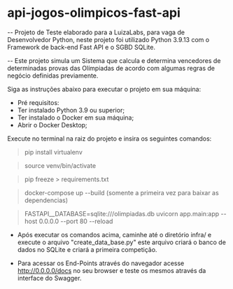 # api-jogos-olimpicos-fast-api

-- Projeto de Teste elaborado para a LuizaLabs, para vaga de Desenvolvedor Python, neste projeto foi utilizado Python 3.9.13 com o Framework de back-end Fast API e o SGBD SQLite.

-- Este projeto simula um Sistema que calcula e determina vencedores de determinadas provas das Olímpiadas de acordo com algumas regras de negócio definidas previamente.

Siga as instruções abaixo para executar o projeto em sua máquina:

- Pré requisitos:
- Ter instalado Python 3.9 ou superior;
- Ter instalado o Docker em sua máquina;
- Abrir o Docker Desktop;

Execute no terminal na raiz do projeto e insira os seguintes comandos:

> pip install virtualenv

> source venv/bin/activate

> pip freeze > requirements.txt

> docker-compose up --build (somente a primeira vez para baixar as dependencias)

> FASTAPI__DATABASE=sqlite:///olimpiadas.db uvicorn app.main:app --host 0.0.0.0 --port 80 --reload

- Após executar os comandos acima, caminhe até o diretório infra/ e execute o arquivo "create_data_base.py" este arquivo criará o banco de dados no SQLite e criará a primeira competição.

- Para acessar os End-Points através do navegador acesse http://0.0.0.0/docs no seu browser e teste os mesmos através da interface do Swagger.
